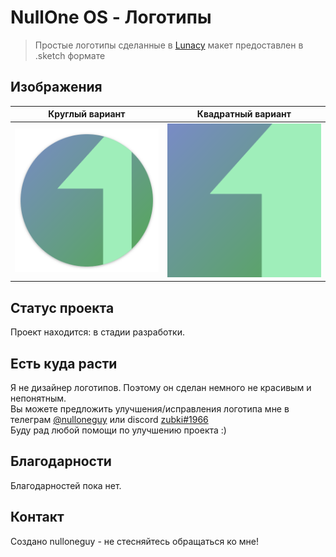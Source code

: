 # NullOne OS - Логотипы

> Простые логотипы сделанные в [Lunacy](https://icons8.ru/lunacy)
> макет предоставлен в .sketch формате

## Изображения

| Круглый вариант              | Квадратный вариант           |
| ---------------------------- | ---------------------------- |
| ![square](./logo-circle.png) | ![square](./logo-square.png) |

## Статус проекта

Проект находится: в стадии разработки.

## Есть куда расти

Я не дизайнер логотипов. Поэтому он сделан немного не красивым и непонятным. <br/>
Вы можете предложить улучшения/исправления логотипа мне в телеграм [@nulloneguy](https://t.me/nulloneguy) или discord [zubki#1966](https://discordapp.com/users/876400044163629056/) <br/>
Буду рад любой помощи по улучшению проекта :)

## Благодарности

Благодарностей пока нет.

## Контакт

Создано nulloneguy - не стесняйтесь обращаться ко мне!

<!-- ## License -->

<!-- Этот проект с открытым исходным кодом и доступен под -->
